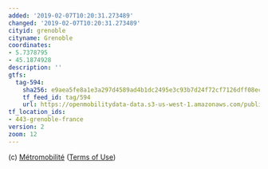 ```yaml
---
added: '2019-02-07T10:20:31.273489'
changed: '2019-02-07T10:20:31.273489'
cityid: grenoble
cityname: Grenoble
coordinates:
- 5.7378795
- 45.1874928
description: ''
gtfs:
  tag-594:
    sha256: e9aea5fe8a1e3a297d4589ad4b1dc2495e3c93b7d24f72cf7126dff08eca51d9
    tf_feed_id: tag/594
    url: https://openmobilitydata-data.s3-us-west-1.amazonaws.com/public/feeds/tag/594/20190124/gtfs.zip
tf_location_ids:
- 443-grenoble-france
version: 2
zoom: 12
---
```


(c) [Métromobilité](http://www.metromobilite.fr)
([Terms of Use](https://www.metromobilite.fr/pages/opendata/OpenDataHorairesTheoriques.html))
